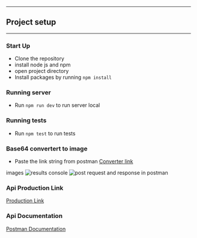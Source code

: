 
---
## Project setup
---
### Start Up
* Clone the repository
* install node js and npm
* open project directory
* Install packages by running `npm install`


### Running server
- Run `npm run dev` to run server local

### Running tests
- Run `npm test` to run tests

### Base64 convertert to image
- Paste the link string from postman
[Converter link](https://codebeautify.org/base64-to-image-converter)

images
![results console ](https://res.cloudinary.com/duhetxdbs/image/upload/v1678088359/Screenshot_from_2023-03-06_09-21-36_awn2af.png)
![post request and response in postman ](https://res.cloudinary.com/duhetxdbs/image/upload/v1678088359/Screenshot_from_2023-03-06_09-21-56_uez69e.png)

### Api Production Link
[Production Link](https://generate-qrcode.onrender.com)

### Api Documentation
[Postman Documentation](https://documenter.getpostman.com/view/10455629/2s93CUHqDi)

